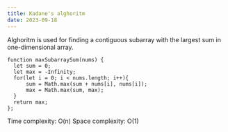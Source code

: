 ```yaml
---
title: Kadane's alghoritm
date: 2023-09-18
---
```


Alghoritm is used for finding a contiguous subarray with the largest sum in one-dimensional array.

```
function maxSubarraySum(nums) {
  let sum = 0;
  let max = -Infinity;
  for(let i = 0; i < nums.length; i++){
      sum = Math.max(sum + nums[i], nums[i]);
      max = Math.max(sum, max);
  }
  return max;
};
```

Time complexity: O(n)
Space complexity: O(1)
